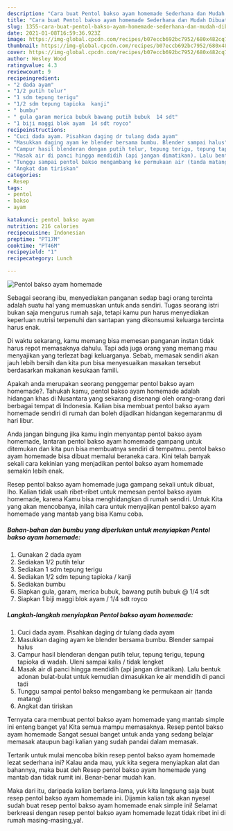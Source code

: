 ```yaml
---
description: "Cara buat Pentol bakso ayam homemade Sederhana dan Mudah Dibuat"
title: "Cara buat Pentol bakso ayam homemade Sederhana dan Mudah Dibuat"
slug: 1355-cara-buat-pentol-bakso-ayam-homemade-sederhana-dan-mudah-dibuat
date: 2021-01-08T16:59:36.923Z
image: https://img-global.cpcdn.com/recipes/b07eccb692bc7952/680x482cq70/pentol-bakso-ayam-homemade-foto-resep-utama.jpg
thumbnail: https://img-global.cpcdn.com/recipes/b07eccb692bc7952/680x482cq70/pentol-bakso-ayam-homemade-foto-resep-utama.jpg
cover: https://img-global.cpcdn.com/recipes/b07eccb692bc7952/680x482cq70/pentol-bakso-ayam-homemade-foto-resep-utama.jpg
author: Wesley Wood
ratingvalue: 4.3
reviewcount: 9
recipeingredient:
- "2 dada ayam"
- "1/2 putih telur"
- "1 sdm tepung terigu"
- "1/2 sdm tepung tapioka  kanji"
- " bumbu"
- " gula garam merica bubuk bawang putih bubuk  14 sdt"
- "1 biji maggi blok ayam  14 sdt royco"
recipeinstructions:
- "Cuci dada ayam. Pisahkan daging dr tulang dada ayam"
- "Masukkan daging ayam ke blender bersama bumbu. Blender sampai halus"
- "Campur hasil blenderan dengan putih telur, tepung terigu, tepung tapioka di wadah. Uleni sampai kalis / tidak lengket"
- "Masak air di panci hingga mendidih (api jangan dimatikan). Lalu bentuk adonan bulat-bulat untuk kemudian dimasukkan ke air mendidih di panci tadi"
- "Tunggu sampai pentol bakso mengambang ke permukaan air (tanda matang)"
- "Angkat dan tiriskan"
categories:
- Resep
tags:
- pentol
- bakso
- ayam

katakunci: pentol bakso ayam 
nutrition: 216 calories
recipecuisine: Indonesian
preptime: "PT17M"
cooktime: "PT46M"
recipeyield: "1"
recipecategory: Lunch

---
```



![Pentol bakso ayam homemade](https://img-global.cpcdn.com/recipes/b07eccb692bc7952/680x482cq70/pentol-bakso-ayam-homemade-foto-resep-utama.jpg)

Sebagai seorang ibu, menyediakan panganan sedap bagi orang tercinta adalah suatu hal yang memuaskan untuk anda sendiri. Tugas seorang istri bukan saja mengurus rumah saja, tetapi kamu pun harus menyediakan keperluan nutrisi terpenuhi dan santapan yang dikonsumsi keluarga tercinta harus enak.

Di waktu  sekarang, kamu memang bisa memesan panganan instan tidak harus repot memasaknya dahulu. Tapi ada juga orang yang memang mau menyajikan yang terlezat bagi keluarganya. Sebab, memasak sendiri akan jauh lebih bersih dan kita pun bisa menyesuaikan masakan tersebut berdasarkan makanan kesukaan famili. 



Apakah anda merupakan seorang penggemar pentol bakso ayam homemade?. Tahukah kamu, pentol bakso ayam homemade adalah hidangan khas di Nusantara yang sekarang disenangi oleh orang-orang dari berbagai tempat di Indonesia. Kalian bisa membuat pentol bakso ayam homemade sendiri di rumah dan boleh dijadikan hidangan kegemaranmu di hari libur.

Anda jangan bingung jika kamu ingin menyantap pentol bakso ayam homemade, lantaran pentol bakso ayam homemade gampang untuk ditemukan dan kita pun bisa membuatnya sendiri di tempatmu. pentol bakso ayam homemade bisa dibuat memalui beraneka cara. Kini telah banyak sekali cara kekinian yang menjadikan pentol bakso ayam homemade semakin lebih enak.

Resep pentol bakso ayam homemade juga gampang sekali untuk dibuat, lho. Kalian tidak usah ribet-ribet untuk memesan pentol bakso ayam homemade, karena Kamu bisa menghidangkan di rumah sendiri. Untuk Kita yang akan mencobanya, inilah cara untuk menyajikan pentol bakso ayam homemade yang mantab yang bisa Kamu coba.

<!--inarticleads1-->

##### Bahan-bahan dan bumbu yang diperlukan untuk menyiapkan Pentol bakso ayam homemade:

1. Gunakan 2 dada ayam
1. Sediakan 1/2 putih telur
1. Sediakan 1 sdm tepung terigu
1. Sediakan 1/2 sdm tepung tapioka / kanji
1. Sediakan  bumbu
1. Siapkan  gula, garam, merica bubuk, bawang putih bubuk @ 1/4 sdt
1. Siapkan 1 biji maggi blok ayam / 1/4 sdt royco




<!--inarticleads2-->

##### Langkah-langkah menyiapkan Pentol bakso ayam homemade:

1. Cuci dada ayam. Pisahkan daging dr tulang dada ayam
1. Masukkan daging ayam ke blender bersama bumbu. Blender sampai halus
1. Campur hasil blenderan dengan putih telur, tepung terigu, tepung tapioka di wadah. Uleni sampai kalis / tidak lengket
1. Masak air di panci hingga mendidih (api jangan dimatikan). Lalu bentuk adonan bulat-bulat untuk kemudian dimasukkan ke air mendidih di panci tadi
1. Tunggu sampai pentol bakso mengambang ke permukaan air (tanda matang)
1. Angkat dan tiriskan




Ternyata cara membuat pentol bakso ayam homemade yang mantab simple ini enteng banget ya! Kita semua mampu memasaknya. Resep pentol bakso ayam homemade Sangat sesuai banget untuk anda yang sedang belajar memasak ataupun bagi kalian yang sudah pandai dalam memasak.

Tertarik untuk mulai mencoba bikin resep pentol bakso ayam homemade lezat sederhana ini? Kalau anda mau, yuk kita segera menyiapkan alat dan bahannya, maka buat deh Resep pentol bakso ayam homemade yang mantab dan tidak rumit ini. Benar-benar mudah kan. 

Maka dari itu, daripada kalian berlama-lama, yuk kita langsung saja buat resep pentol bakso ayam homemade ini. Dijamin kalian tak akan nyesel sudah buat resep pentol bakso ayam homemade enak simple ini! Selamat berkreasi dengan resep pentol bakso ayam homemade lezat tidak ribet ini di rumah masing-masing,ya!.

